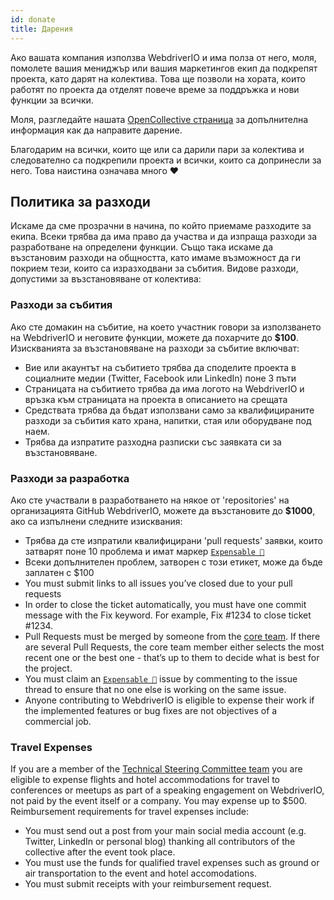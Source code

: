 ```yaml
---
id: donate
title: Дарения
---
```


Ако вашата компания използва WebdriverIO и има полза от него, моля, помолете вашия мениджър или вашия маркетингов екип да подкрепят проекта, като дарят на колектива. Това ще позволи на хората, които работят по проекта да отделят повече време за поддръжка и нови функции за всички.

Моля, разгледайте нашата [OpenCollective страница](https://opencollective.com/webdriverio) за допълнителна информация как да направите дарение.

Благодарим на всички, които ще или са дарили пари за колектива и следователно са подкрепили проекта и всички, които са допринесли за него. Това наистина означава много ❤️

## Политика за разходи

Искаме да сме прозрачни в начина, по който приемаме разходите за екипа. Всеки трябва да има право да участва и да изпраща разходи за разработване на определени функции. Също така искаме да възстановим разходи на общността, като имаме възможност да ги покрием тези, които са изразходвани за събития. Видове разходи, допустими за възстановяване от колектива:

### Разходи за събития

Ако сте домакин на събитие, на което участник говори за използването на WebdriverIO и неговите функции, можете да похарчите до __$100__. Изискванията за възстановяване на разходи за събитие включват:

- Вие или акаунтът на събитието трябва да споделите проекта в социалните медии (Twitter, Facebook или LinkedIn) поне 3 пъти
- Страницата на събитието трябва да има логото на WebdriverIO и връзка към страницата на проекта в описанието на срещата
- Средствата трябва да бъдат използвани само за квалифицираните разходи за събития като храна, напитки, стая или оборудване под наем.
- Трябва да изпратите разходна разписки със заявката си за възстановяване.

### Разходи за разработка

Ако сте участвали в разработването на някое от 'repositories' на организацията GitHub WebdriverIO, можете да възстановите до __$1000__, ако са изпълнени следните изисквания:

- Трябва да сте изпратили квалифицирани 'pull requests' заявки, които затварят поне 10 проблема и имат маркер [`Expensable 💸`](https://github.com/webdriverio/webdriverio/labels/Expensable%20%F0%9F%92%B8)
- Всеки допълнителен проблем, затворен с този етикет, може да бъде заплатен с $100
- You must submit links to all issues you’ve closed due to your pull requests
- In order to close the ticket automatically, you must have one commit message with the Fix keyword. For example, Fix #1234 to close ticket #1234.
- Pull Requests must be merged by someone from the [core team](https://github.com/webdriverio/webdriverio/blob/main/AUTHORS.md#tsc-technical-steering-committee). If there are several Pull Requests, the core team member either selects the most recent one or the best one - that’s up to them to decide what is best for the project.
- You must claim an [`Expensable 💸`](https://github.com/webdriverio/webdriverio/labels/Expensable%20%F0%9F%92%B8) issue by commenting to the issue thread to ensure that no one else is working on the same issue.
- Anyone contributing to WebdriverIO is eligible to expense their work if the implemented features or bug fixes are not objectives of a commercial job.

### Travel Expenses

If you are a member of the [Technical Steering Committee team](https://github.com/webdriverio/webdriverio/blob/main/AUTHORS.md#tsc-technical-steering-committee) you are eligible to expense flights and hotel accommodations for travel to conferences or meetups as part of a speaking engagement on WebdriverIO, not paid by the event itself or a company. You may expense up to $500. Reimbursement requirements for travel expenses include:

- You must send out a post from your main social media account (e.g. Twitter, LinkedIn or personal blog) thanking all contributors of the collective after the event took place.
- You must use the funds for qualified travel expenses such as ground or air transportation to the event and hotel accomodations.
- You must submit receipts with your reimbursement request.
